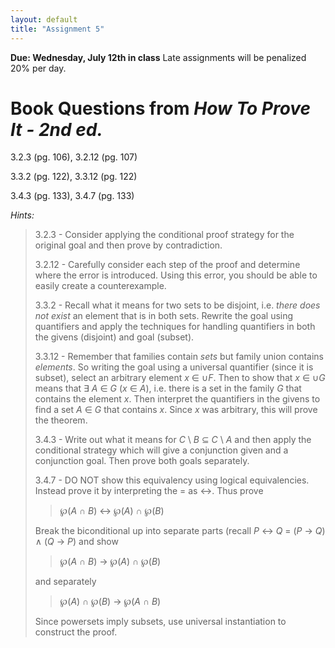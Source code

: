 ```yaml
---
layout: default
title: "Assignment 5"
---
```


**Due: Wednesday, July 12th in class** Late assignments will be penalized 20% per day.

Book Questions from *How To Prove It - 2nd ed.*
===============================================

3.2.3 (pg. 106), 3.2.12 (pg. 107)

3.3.2 (pg. 122), 3.3.12 (pg. 122)

3.4.3 (pg. 133), 3.4.7 (pg. 133)


*Hints:*

> 3.2.3 - Consider applying the conditional proof strategy for the original goal and then prove by contradiction.
>
> 3.2.12 - Carefully consider each step of the proof and determine where the error is introduced. Using this error, you should be able to easily create a counterexample.
>
> 3.3.2 - Recall what it means for two sets to be disjoint, i.e. *there does not exist* an element that is in both sets. Rewrite the goal using quantifiers and apply the techniques for handling quantifiers in both the givens (disjoint) and goal (subset).
>
> 3.3.12 - Remember that families contain *sets* but family union contains *elements*. So writing the goal using a universal quantifier (since it is subset), select an arbitrary element *x* ∈ ∪*F*. Then to show that *x* ∈ ∪*G* means that ∃ *A* ∈ *G* (*x* ∈ *A*), i.e. there is a set in the family *G* that contains the element *x*. Then interpret the quantifiers in the givens to find a set *A* ∈ *G* that contains *x*. Since *x* was arbitrary, this will prove the theorem.
>
> 3.4.3 - Write out what it means for *C* \\ *B* ⊆ *C* \\ *A* and then apply the conditional strategy which will give a conjunction given and a conjunction goal. Then prove both goals separately.
>
> 3.4.7 - DO NOT show this equivalency using logical equivalencies. Instead prove it by
> interpreting the = as ↔. Thus prove
> 
> > ℘(*A* ∩ *B*) ↔ ℘(*A*) ∩ ℘(*B*)
>
> Break the biconditional up into separate parts (recall *P* ↔ *Q* = (*P* → *Q*) ∧ (*Q* → *P*) and show 
>
> > ℘(*A* ∩ *B*) → ℘(*A*) ∩ ℘(*B*)
> 
> and separately
> 
> > ℘(*A*) ∩ ℘(*B*) → ℘(*A* ∩ *B*)
> 
> Since powersets imply subsets, use universal instantiation to construct the proof.
